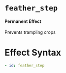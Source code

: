 # `feather_step`
#### Permanent Effect

Prevents trampling crops

# Effect Syntax
```yaml
- id: feather_step
```